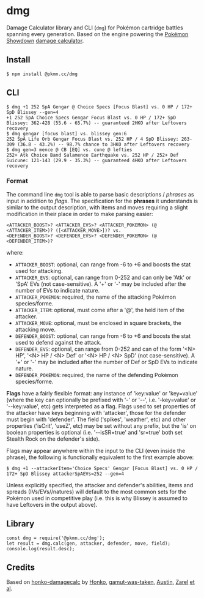 # dmg

Damage Calculator library and CLI (`dmg`) for Pokémon cartridge battles spanning
every generation. Based on the engine powering the
[Pokémon Showdown](https://psim.us)
[damage calculator](https://pokemonshowdown.com/damagecalc/).

## Install

    $ npm install @pkmn.cc/dmg

## CLI

    $ dmg +1 252 SpA Gengar @ Choice Specs [Focus Blast] vs. 0 HP / 172+ SpD Blissey --gen=4
    +1 252 SpA Choice Specs Gengar Focus Blast vs. 0 HP / 172+ SpD Blissey: 362-428 (55.6 - 65.7%) -- guaranteed 2HKO after Leftovers recovery
    $ dmg gengar [focus blast] vs. blissey gen:6
    252 SpA Life Orb Gengar Focus Blast vs. 252 HP / 4 SpD Blissey: 263-309 (36.8 - 43.2%) -- 98.7% chance to 3HKO after Leftovers recovery
    $ dmg gen=3 mence @ CB [EQ] vs. cune @ lefties
    252+ Atk Choice Band Salamence Earthquake vs. 252 HP / 252+ Def Suicune: 121-143 (29.9 - 35.3%) -- guaranteed 4HKO after Leftovers recovery

### Format

The command line `dmg` tool is able to parse basic descriptions / *phrases* as
input in addition to *flags*. The specification for the **phrases** it
understands is similar to the output description, with items and moves requiring
a slight modification in their place in order to make parsing easier:

    <ATTACKER_BOOST>? <ATTACKER_EVS>? <ATTACKER_POKEMON> (@ <ATTACKER_ITEM>)? ([<ATTACKER_MOVE>])? vs.
    <DEFENDER_BOOST>? <DEFENDER_EVS>? <DEFENDER_POKEMON> (@ <DEFENDER_ITEM>)?

where:

-   `ATTACKER_BOOST`: optional, can range from -6 to +6 and boosts the stat used
    for attacking.
-   `ATTACKER_EVS`: optional, can range from 0-252 and can only be 'Atk' or
    'SpA' EVs (not case-sensitive). A '+' or '-' may be included after the
    number of EVs to indicate nature.
-   `ATTACKER_POKEMON`: required, the name of the attacking Pokémon
    species/forme.
-   `ATTACKER_ITEM`: optional, must come after a '@', the held item of the
    attacker.
-   `ATTACKER_MOVE`: optional, must be enclosed in square brackets, the
    attacking move.
-   `DEFENDER_BOOST`: optional, can range from -6 to +6 and boosts the stat used
    to defend against the attack.
-   `DEFENDER_EVS`: optional, can range from 0-252 and can of the form
    '&lt;N&gt; HP', '&lt;N&gt; HP / &lt;N&gt; Def' or '&lt;N&gt; HP / &lt;N&gt;
    SpD' (not case-sensitive). A '+' or '-' may be included after the number of
    Def or SpD EVs to indicate nature.
-   `DEFENDER_POKEMON`: required, the name of the defending Pokémon
    species/forme.

**Flags** have a fairly flexible format: any instance of 'key:value' or
'key=value' (where the key can optionally be prefixed with '-' or '--', i.e.
'-key=value' or '--key:value', etc) gets interpreted as a flag. Flags used to
set properties of the attacker have keys beginning with 'attacker', those for
the defender must begin with 'defender'. The field ('spikes', 'weather', etc)
and other properties ('isCrit', 'useZ', etc) may be set without any prefix, but
the 'is' on boolean properties is optional (i.e. '--isSR=true' and 'sr=true'
both set Stealth Rock on the defender's side).

Flags may appear anywhere within the input to the CLI (even inside the phrase),
the following is functionally equivalent to the first example above:

    $ dmg +1 --attackerItem='Choice Specs' Gengar [Focus Blast] vs. 0 HP / 172+ SpD Blissey attackerSpAEVs=252 --gen=4

Unless explicitly specified, the attacker and defender's abilities, items and
spreads (IVs/EVs//natures) will default to the most common sets for the Pokémon
used in competitive play (i.e. this is why Blissey is assumed to have Leftovers
in the output above).

## Library

    const dmg = require('@pkmn.cc/dmg');
    let result = dmg.calc(gen, attacker, defender, move, field);
    console.log(result.desc);

## Credits

Based on [honko-damagecalc](https://github.com/Zarel/honko-damagecalc) by
[Honko](https://github.com/Honko),
[gamut-was-taken](https://github.com/gamut-was-taken),
[Austin](https://github.com/AustinXII), [Zarel](https://github.com/Zarel)
[et al](https://github.com/Zarel/honko-damagecalc/graphs/contributors).
